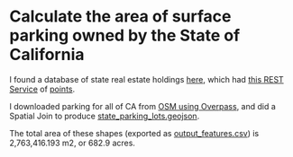 # Calculate the area of surface parking owned by the State of California

I found a database of state real estate holdings [here](https://www.dgsapps.dgs.ca.gov/RESD/SPI-Web/wscripts/spi.asp?action=Main), which had [this REST Service](https://services8.arcgis.com/a4GMqC2tQHvYiVtK/ArcGIS/rest/services/SPIPublicMapViewer/FeatureServer/2) of [points](carealestate.geojson).

I downloaded parking for all of CA from [OSM using Overpass](osm_parking.geojson.zip), and did a Spatial Join to produce [state_parking_lots.geojson](state_parking_lots.geojson).

The total area of these shapes (exported as [output_features.csv](output_features.csv)) is 2,763,416.193 m2, or 682.9 acres.
